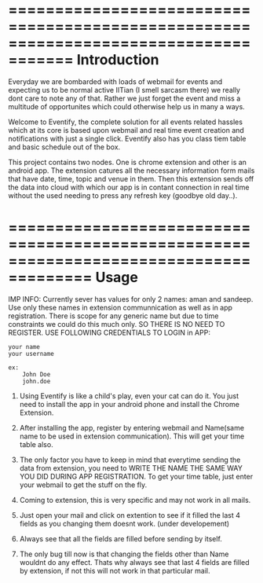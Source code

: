 =====================================================================================
Introduction
=====================================================================================

Everyday we are bombarded with loads of webmail for events and expecting us to be 
normal active IITian (I smell sarcasm there) we really dont care to note any of that.
Rather  we just forget the event and miss a multitude of opportunites which could otherwise help us in many a ways.

Welcome to Eventify, the complete solution for all events related hassles which at its core is based upon webmail and real time event creation and notifications with just a single click. Eventify also has you class tiem table and basic schedule out of the box.

This project contains two nodes. One is chrome extension and other is an android app.
The extension catures all the necessary information form mails that have date, time, topic and venue in them. Then this extension sends off the data into cloud with which our app is in contant connection in real time without the used needing to press any refresh key (goodbye old day..).

=======================================================================================
Usage
=======================================================================================
IMP INFO: Currently sever has values for only 2 names: aman and sandeep. Use only these names in extension communnication as well as in app registration. There is scope for any generic name but due to time constraints we could do this much only. SO THERE IS NO NEED TO REGISTER. USE FOLLOWING CREDENTIALS TO LOGIN in APP:

	your name 
	your username
	
	ex: 
	    John Doe
	    john.doe

1. Using Eventify is like a child's play, even your cat can do it. You just need to install the app in your android phone and install the Chrome Extension. 

2. After installing the app, register by entering webmail and Name(same name to be used in extension communication). This will get your time table also.

3. The only factor you have to keep in mind that everytime sending the data from extension, you need to WRITE THE NAME THE SAME  WAY YOU DID DURING APP REGISTRATION.
To get your time table, just enter your webmail to get the stuff on the fly.

4. Coming to extension, this is very specific and may not work in all mails. 

5. Just open your mail and click on extention to see if it filled the last 4 fields as you changing them doesnt work. (under developement)

6. Always see that all the fields are filled before sending by itself.

7. The only bug till now is that changing the fields other than Name wouldnt do any effect. Thats why always see that last 4 fields are filled by extension, if not this will not work in that particular mail.




